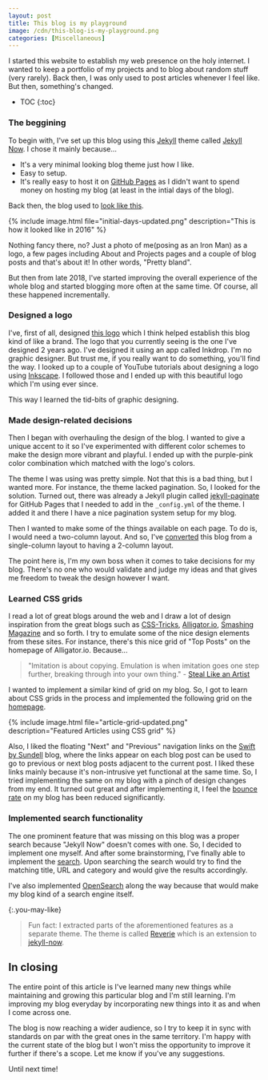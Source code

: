 ```yaml
---
layout: post
title: This blog is my playground
image: /cdn/this-blog-is-my-playground.png
categories: [Miscellaneous]
---
```


I started this website to establish my web presence on the holy internet. I wanted to keep a portfolio of my projects and to blog about random stuff (very rarely). Back then, I was only used to post articles whenever I feel like. But then, something's changed.

* TOC
{:toc}

### The beggining

To begin with, I've set up this blog using this [Jekyll](https://jekyllrb.com/) theme called [Jekyll Now](https://www.jekyllnow.com/). I chose it mainly because...

- It's a very minimal looking blog theme just how I like.
- Easy to setup.
- It's really easy to host it on [GitHub Pages](https://pages.github.com/) as I didn't want to spend money on hosting my blog (at least in the intial days of the blog).

Back then, the blog used to [look like this](http://web.archive.org/web/20161010120522/http://www.amitmerchant.com/).

{% include image.html file="initial-days-updated.png" description="This is how it looked like in 2016" %}

Nothing fancy there, no? Just a photo of me(posing as an Iron Man) as a logo, a few pages including About and Projects pages and a couple of blog posts and that's about it! In other words, "Pretty bland".

But then from late 2018, I've started improving the overall experience of the whole blog and started blogging more often at the same time. Of course, all these happened incrementally.

### Designed a logo

I've, first of all, designed [this logo](/images/logo.png) which I think helped establish this blog kind of like a brand. The logo that you currently seeing is the one I've designed 2 years ago. I've designed it using an app called Inkdrop. I'm no graphic designer. But trust me, if you really want to do something, you'll find the way. I looked up to a couple of YouTube tutorials about designing a logo using [Inkscape](https://inkscape.org/). I followed those and I ended up with this beautiful logo which I'm using ever since.

This way I learned the tid-bits of graphic designing. 

### Made design-related decisions

Then I began with overhauling the design of the blog. I wanted to give a unique accent to it so I've experimented with different color schemes to make the design more vibrant and playful. I ended up with the purple-pink color combination which matched with the logo's colors.

The theme I was using was pretty simple. Not that this is a bad thing, but I wanted more. For instance, the theme lacked pagination. So, I looked for the solution. Turned out, there was already a Jekyll plugin called [jekyll-paginate](https://github.com/jekyll/jekyll-paginate) for GitHub Pages that I needed to add in the `_config.yml` of the theme. I added it and there I have a nice pagination system setup for my blog.

Then I wanted to make some of the things available on each page. To do is, I would need a two-column layout. And so, I've [converted](/how-to-create-two-column-layout-using-flexbox-css/) this blog from a single-column layout to having a 2-column layout.

The point here is, I'm my own boss when it comes to take decisions for my blog. There's no one who would validate and judge my ideas and that gives me freedom to tweak the design however I want.

### Learned CSS grids

I read a lot of great blogs around the web and I draw a lot of design inspiration from the great blogs such as [CSS-Tricks](http://css-tricks.com), [Alligator.io](https://alligator.io), [Smashing Magazine](https://www.smashingmagazine.com) and so forth. I try to emulate some of the nice design elements from these sites. For instance, there's this nice grid of "Top Posts" on the homepage of Alligator.io. Because...

> "Imitation is about copying. Emulation is when imitation goes one step further, breaking through into your own thing." - [Steal Like an Artist](https://en.wikipedia.org/wiki/Steal_Like_an_Artist)

I wanted to implement a similar kind of grid on my blog. So, I got to learn about CSS grids in the process and implemented the following grid on the [homepage](/).

{% include image.html file="article-grid-updated.png" description="Featured Articles using CSS grid" %}

Also, I liked the floating "Next" and "Previous" navigation links on the [Swift by Sundell](https://www.swiftbysundell.com/) blog, where the links appear on each blog post can be used to go to previous or next blog posts adjacent to the current post. I liked these links mainly because it's non-intrusive yet functional at the same time. So, I tried implementing the same on my blog with a pinch of design changes from my end. It turned out great and after implementing it, I feel the [bounce rate](https://en.wikipedia.org/wiki/Bounce_rate) on my blog has been reduced significantly.

### Implemented search functionality

The one prominent feature that was missing on this blog was a proper search because "Jekyll Now" doesn't comes with one. So, I decided to implement one myself. And after some brainstorming, I've finally able to implement the [search](/search/). Upon searching the search would try to find the matching title, URL and category and would give the results accordingly.

I've also implemented [OpenSearch](https://developer.mozilla.org/en-US/docs/Web/OpenSearch) along the way because that would make my blog kind of a search engine itself. 

{:.you-may-like}
> Fun fact: I extracted parts of the aforementioned features as a separate theme. The theme is called [Reverie](https://github.com/amitmerchant1990/reverie) which is an extension to [jekyll-now](https://github.com/barryclark/jekyll-now).

## In closing

The entire point of this article is I've learned many new things while maintaining and growing this particular blog and I'm still learning. I'm improving my blog everyday by incorporating new things into it as and when I come across one. 

The blog is now reaching a wider audience, so I try to keep it in sync with standards on par with the great ones in the same territory. I'm happy with the current state of the blog but I won't miss the opportunity to improve it further if there's a scope. Let me know if you've any suggestions. 

Until next time!